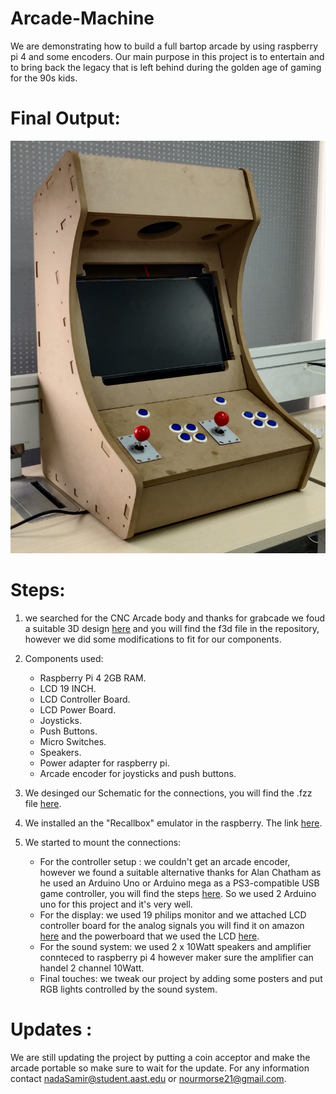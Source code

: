 # Arcade-Machine 
We are demonstrating how to build a full bartop arcade by using raspberry pi 4 and some encoders. Our main purpose in this project is to entertain and to bring back the legacy that is left behind during the golden age of gaming for the 90s kids.


# Final Output: 
![this is an image](https://github.com/NaNo211/Arcade-Machine/blob/main/Arcade-machine.jpeg)


# Steps:
1. we searched for the CNC Arcade body and thanks for grabcade we foud a suitable 3D design [here](https://grabcad.com/library/bartop-arcade-cabinet-wip-1) and you will find the f3d file in the repository, however we did some modifications to fit for our components. 

2. Components used:
    - Raspberry Pi 4 2GB RAM.
    - LCD 19 INCH.
    - LCD Controller Board.
    - LCD Power Board.
    - Joysticks.
    - Push Buttons.
    - Micro Switches.
    - Speakers.
    - Power adapter for raspberry pi.
    - Arcade encoder for joysticks and push buttons.
    
3. We desinged our Schematic for the connections, you will find the .fzz file [here](https://github.com/NaNo211/Arcade-Machine/blob/main/design.fzz).

4. We installed an the "Recallbox" emulator in the raspberry. The link [here](https://www.recalbox.com).

5. We started to mount the connections:
    - For the controller setup : we couldn't get an arcade encoder, however we found a suitable alternative thanks for Alan Chatham as he used an Arduino Uno or Arduino mega as a PS3-compatible USB game controller, you will find the steps [here](https://github.com/AlanChatham/UnoJoy ). So we used 2 Arduino uno for this project and it's very well.
    - For the display: we used 19 philips monitor and we attached LCD controller board for the analog signals you will find it on amazon [here](https://www.amazon.com/VSDISPLAY-Controller-LP140WH1-BT140XW02-Backlight/dp/B01N5J57YP/ref=sr_1_6?keywords=lcd+controller+board&qid=1644002950&sr=8-6) and the powerboard that we used the LCD [here](https://www.aliexpress.com/item/32814652731.html).
    - For the sound system: we used 2 x 10Watt speakers and amplifier connteced to raspberry pi 4 however maker sure the amplifier can handel 2 channel 10Watt.
    - Final touches: we tweak our project by adding some posters and put RGB lights controlled by the sound system.


# Updates :
We are still updating the project by putting a coin acceptor and make the arcade portable so make sure to wait for the update.
For any information contact nadaSamir@student.aast.edu or nourmorse21@gmail.com.
